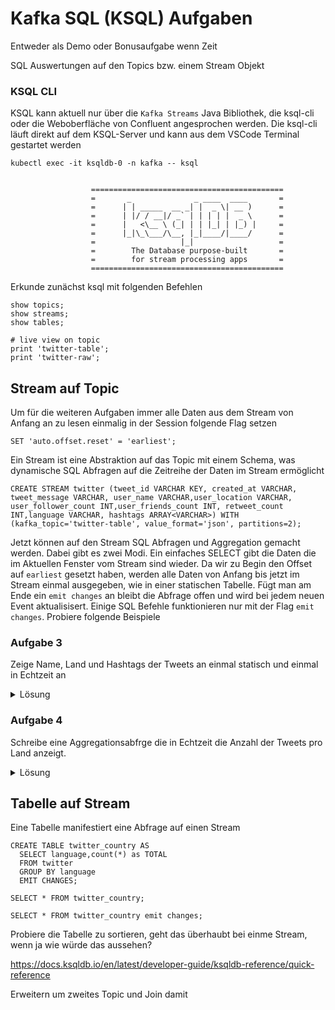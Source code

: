# Kafka SQL (KSQL) Aufgaben

Entweder als Demo oder Bonusaufgabe wenn Zeit

SQL Auswertungen auf den Topics bzw. einem Stream Objekt

### KSQL CLI

KSQL kann aktuell nur über die `Kafka Streams` Java Bibliothek, die ksql-cli oder die Weboberfläche von Confluent angesprochen werden.
Die ksql-cli läuft direkt auf dem KSQL-Server und kann aus dem VSCode Terminal gestartet werden

```
kubectl exec -it ksqldb-0 -n kafka -- ksql


                  ===========================================
                  =       _              _ ____  ____       =
                  =      | | _____  __ _| |  _ \| __ )      =
                  =      | |/ / __|/ _` | | | | |  _ \      =
                  =      |   <\__ \ (_| | | |_| | |_) |     =
                  =      |_|\_\___/\__, |_|____/|____/      =
                  =                   |_|                   =
                  =        The Database purpose-built       =
                  =        for stream processing apps       =
                  ===========================================

```

Erkunde zunächst ksql mit folgenden Befehlen

```
show topics;
show streams;
show tables;

# live view on topic
print 'twitter-table';
print 'twitter-raw';
```

## Stream auf Topic

Um für die weiteren Aufgaben immer alle Daten aus dem Stream von Anfang an zu lesen einmalig in der Session folgende Flag setzen

```
SET 'auto.offset.reset' = 'earliest';
```

Ein Stream ist eine Abstraktion auf das Topic mit einem Schema, was dynamische SQL Abfragen auf die Zeitreihe der Daten im Stream ermöglicht

```
CREATE STREAM twitter (tweet_id VARCHAR KEY, created_at VARCHAR, tweet_message VARCHAR, user_name VARCHAR,user_location VARCHAR, user_follower_count INT,user_friends_count INT, retweet_count INT,language VARCHAR, hashtags ARRAY<VARCHAR>) WITH (kafka_topic='twitter-table', value_format='json', partitions=2);
```

Jetzt können auf den Stream SQL Abfragen und Aggregation gemacht werden. Dabei gibt es zwei Modi. Ein einfaches SELECT gibt die Daten die im Aktuellen Fenster vom Stream sind wieder. Da wir zu Begin den Offset auf `earliest` gesetzt haben, werden alle Daten von Anfang bis jetzt im Stream einmal ausgegeben, wie in einer statischen Tabelle. Fügt man am Ende ein `emit changes` an bleibt die Abfrage offen und wird bei jedem neuen Event aktualisisert. Einige SQL Befehle funktionieren nur mit der Flag `emit changes`.
Probiere folgende Beispiele

### Aufgabe 3

Zeige Name, Land und Hashtags der Tweets an einmal statisch und einmal in Echtzeit an

<details>
<summary>Lösung</summary>
<p>

```
select user_name, user_location, hashtags from twitter;

select user_name, user_location, hashtags from twitter emit changes;
```

</details>
</p>

### Aufgabe 4

Schreibe eine Aggregationsabfrge die in Echtzeit die Anzahl der Tweets pro Land anzeigt.

<details>
<summary>Lösung</summary>
<p>

```
select language,count(*) as total from twitter group by language emit changes;
```

</details>
</p>

## Tabelle auf Stream

Eine Tabelle manifestiert eine Abfrage auf einen Stream

```
CREATE TABLE twitter_country AS
  SELECT language,count(*) as TOTAL
  FROM twitter
  GROUP BY language
  EMIT CHANGES;
```

```
SELECT * FROM twitter_country;

SELECT * FROM twitter_country emit changes;
```

Probiere die Tabelle zu sortieren, geht das überhaubt bei einme Stream, wenn ja wie würde das aussehen?

https://docs.ksqldb.io/en/latest/developer-guide/ksqldb-reference/quick-reference

Erweitern um zweites Topic und Join damit
